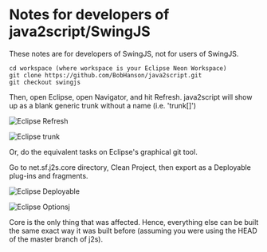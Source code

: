 # Notes for developers of java2script/SwingJS

These notes are for developers of SwingJS, not for users of SwingJS.

```
cd workspace (where workspace is your Eclipse Neon Workspace)
git clone https://github.com/BobHanson/java2script.git
git checkout swingjs
```

Then, open Eclipse, open Navigator, and hit Refresh. java2script will show up as a blank generic trunk without a name (i.e. 'trunk[]')

![Eclipse Refresh](https://68.media.tumblr.com/47add4de1bc35f07f0e709fd6634289d/tumblr_or8mhqHsje1s5a4bko3_1280.png)

![Eclipse trunk](https://68.media.tumblr.com/866cc531b6b9d1c3dca8071732a66a26/tumblr_or8mihapDW1s5a4bko1_540.png)

Or, do the equivalent tasks on Eclipse's graphical git tool.

Go to net.sf.j2s.core directory, Clean Project, then export as a Deployable plug-ins and fragments.

![Eclipse Deployable](https://68.media.tumblr.com/c5714cadb166c7a887fbd00110e19afc/tumblr_or8mhqHsje1s5a4bko1_1280.png)

![Eclipse Optionsj](https://68.media.tumblr.com/0a7d77765983c11ca59b4739307359ee/tumblr_or8mhqHsje1s5a4bko2_1280.png)

Core is the only thing that was affected. Hence, everything else can be built the same exact way it was built before (assuming you were using the HEAD of the master branch of j2s).
